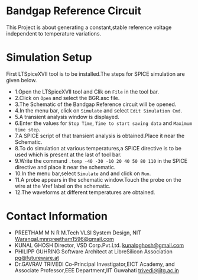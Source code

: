 # Bandgap Reference Circuit
This Project is about generating a constant,stable reference voltage independent to temperature variations.
# Simulation Setup
First LTSpiceXVII tool is to be installed.The steps for SPICE simulation are given below.
* 1.Open the LTSpiceXVII tool and Clik on `File` in the tool bar.
* 2.Click on `Open` and select the BGR.asc file.
* 3.The Schematic of the Bandgap Reference circuit will be opened.
* 4.In the menu bar, click on `Simulate` and select `Edit Simulation Cmd`.
* 5.A transient analysis window is displayed.
* 6.Enter the values for `Stop Time`, `Time to start saving data` and `Maximum time step`.
* 7.A SPICE script of that transient analysis is obtained.Place it near the Schematic.
* 8.To do simulation at various temperatures,a SPICE directive is to be used which is present at the last of tool bar.
* 9.Write the command `.temp -40 -30 -10 20 40 50 80 110` in the SPICE directive and place it near the schematic.
* 10.In the menu bar,select `Simulate` and and click on `Run`.
* 11.A probe appears in the schematic window.Touch the probe on the wire at the Vref label on the schematic.
* 12.The waveforms at different temperatures are obtained.
# Contact Information
* PREETHAM M N R M.Tech VLSI System Design, NIT Warangal.mnrpreetham1596@gmail.com
* KUNAL GHOSH Director, VSD Corp.Pvt.Ltd. kunalpghosh@gmail.com
* PHILIPP GUHRING Software Architect at LibreSilicon Association pg@futureware.at
* Dr.GAVRAV TRIVEDI Co-Principal Investigator,EICT Academy,
  and Associate Professor,EEE Department,IIT Guwahati trivedi@iitg.ac.in
